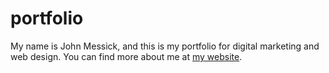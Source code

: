 # portfolio

My name is John Messick, and this is my portfolio for digital marketing and web design. You can find more about me at [my website](johnmessick.com).

